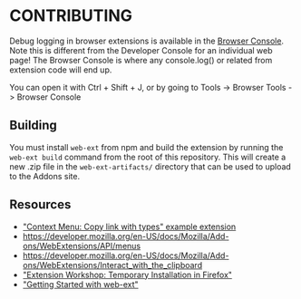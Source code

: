 # CONTRIBUTING

Debug logging in browser extensions is available in the [Browser Console](https://developer.mozilla.org/en-US/docs/Tools/Browser_Console). Note this is different from the Developer Console for an individual web page! The Browser Console is where any console.log() or related from extension code will end up.

You can open it with Ctrl + Shift + J, or by going to Tools -> Browser Tools -> Browser Console

## Building

You must install `web-ext` from npm and build the extension by running the `web-ext build` command from the root of this repository. This will create a new .zip file in the `web-ext-artifacts/` directory that can be used to upload to the Addons site.

## Resources

* ["Context Menu: Copy link with types" example extension](https://github.com/mdn/webextensions-examples/tree/master/context-menu-copy-link-with-types)
* https://developer.mozilla.org/en-US/docs/Mozilla/Add-ons/WebExtensions/API/menus
* https://developer.mozilla.org/en-US/docs/Mozilla/Add-ons/WebExtensions/Interact_with_the_clipboard
* ["Extension Workshop: Temporary Installation in Firefox"](https://extensionworkshop.com/documentation/develop/temporary-installation-in-firefox/)
* ["Getting Started with web-ext"](https://extensionworkshop.com/documentation/develop/getting-started-with-web-ext/)
